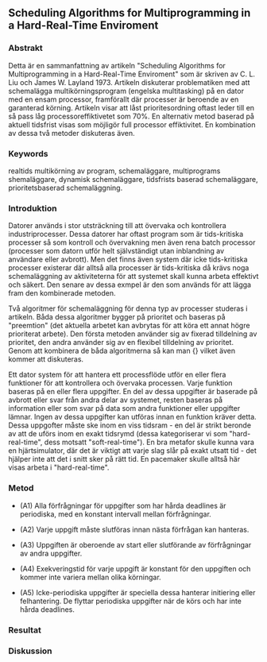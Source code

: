 ## Scheduling Algorithms for Multiprogramming in a Hard-Real-Time Enviroment 

### Abstrakt
Detta är en sammanfattning av artikeln "Scheduling Algorithms for Multiprogramming in a Hard-Real-Time Enviroment" som 
är skriven av C. L. Liu och James W. Layland 1973. Artikeln diskuterar problematiken med att schemalägga 
multikörningsprogram (engelska multitasking) på en dator med en ensam processor, framförallt där processer är beroende 
av en garanterad körning. Artikeln visar att låst prioritesordning oftast leder till en så pass låg 
processoreffiktivetet som 70%. En alternativ metod baserad på aktuell tidsfrist visas som möjligör full processor 
effiktivitet. En kombination av dessa två metoder diskuteras även. 

### Keywords 

realtids multikörning av program, schemaläggare, multiprograms shemaläggare, dynamisk schemaläggare, tidsfrists baserad
schemaläggare, prioritetsbaserad schemaläggning.


### Introduktion 

Datorer används i stor utsträckning till att övervaka och kontrollera industriprocesser. Dessa datorer har oftast 
program som är tids-kritiska processer så som kontroll och övervakning men även rena batch processor (processer som 
datorn utför helt självständigt utan inblandning av användare eller avbrott). Men det finns även system där 
icke tids-kritiska processer existerar där alltså alla processer är tids-kritiska då krävs noga schemaläggning av 
aktiviteterna för att systemet skall kunna arbeta effektivt och säkert. Den senare av dessa exmpel är den som används 
för att lägga fram den kombinerade metoden. 

Två algoritmer för schemaläggning för denna typ av processer studeras i artikeln. Båda dessa algoritmer bygger på 
prioritet och baseras på "preemtion" (det aktuella arbetet kan avbrytas för att köra ett annat högre prioriterat 
arbete). Den första metoden använder sig av fixerad tilldelning av prioritet, den andra använder sig av en flexibel 
tilldelning av prioritet. Genom att kombinera de båda algoritmerna så kan man {} vilket även kommer att diskuteras. 

Ett dator system för att hantera ett processflöde utför en eller flera funktioner för att kontrollera och övervaka
processen. Varje funktion baseras på en eller flera uppgifter.  En del av dessa uppgifter är baserade på avbrott eller 
svar från andra delar av systemet, resten baseras på information eller som svar på data som andra funktioner eller 
uppgifter lämnar. Ingen av dessa uppgifter kan utföras innan en funktion kräver detta. Dessa uppgofter måste ske inom 
en viss tidsram - en del är strikt beronde av att de uförs inom en exakt tidsrymd (dessa kategoriserar vi som 
"hard-real-time", dess motsatt "soft-real-time"). En bra metafor skulle kunna vara en hjärtsimulator, där det är viktigt 
att varje slag slår på exakt utsatt tid - det hjälper inte att det i snitt sker på rätt tid. En pacemaker skulle alltså 
här visas arbeta i "hard-real-time". 


### Metod 

* (A1) 
    Alla förfrågningar för uppgifter som har hårda deadlines är periodiska, med en konstant intervall mellan förfrågningar.

* (A2) 
    Varje uppgift måste slutföras innan nästa förfrågan kan hanteras.  

* (A3)
    Uppgiften är oberoende av start eller slutförande av förfrågningar av andra uppgifter. 

* (A4) 
    Exekveringstid för varje uppgift är konstant för den uppgiften och kommer inte variera mellan olika körningar. 

* (A5)
    Icke-periodiska uppgifter är speciella dessa hanterar initiering eller felhantering. De flyttar periodiska uppgifter 
    när de körs och har inte hårda deadlines.  
    

### Resultat


### Diskussion 
